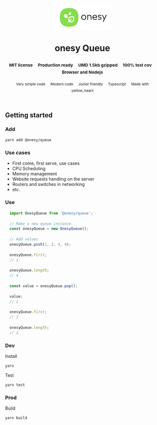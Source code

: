 
</br>
</br>

<p align='center'>
  <a target='_blank' rel='noopener noreferrer' href='#'>
    <img width='auto' height='84' src='https://raw.githubusercontent.com/onesy-me/onesy/refs/heads/main/utils/images/logo.png' alt='onesy logo' />
  </a>
</p>

<h1 align='center'>onesy Queue</h1>

<h3 align='center'>
  <sub>MIT license&nbsp;&nbsp;&nbsp;&nbsp;</sub>
  <sub>Production ready&nbsp;&nbsp;&nbsp;&nbsp;</sub>
  <sub>UMD 1.5kb gzipped&nbsp;&nbsp;&nbsp;&nbsp;</sub>
  <sub>100% test cov&nbsp;&nbsp;&nbsp;&nbsp;</sub>
  <sub>Browser and Nodejs</sub>
</h3>

<p align='center'>
  <sub>Very simple code&nbsp;&nbsp;&nbsp;&nbsp;</sub>
  <sub>Modern code&nbsp;&nbsp;&nbsp;&nbsp;</sub>
  <sub>Junior friendly&nbsp;&nbsp;&nbsp;&nbsp;</sub>
  <sub>Typescript&nbsp;&nbsp;&nbsp;&nbsp;</sub>
  <sub>Made with :yellow_heart:</sub>
</p>

<br />

## Getting started

### Add

```sh
yarn add @onesy/queue
```

### Use cases
- First come, first serve, use cases
- CPU Scheduling
- Memory management
- Website requests handling on the server
- Routers and switches in networking
- etc.

### Use

```javascript
  import OnesyQueue from '@onesy/queue';

  // Make a new queue instance
  const onesyQueue = new OnesyQueue();

  // Add values
  onesyQueue.push(1, 2, 3, 4);

  onesyQueue.first;
  // 1

  onesyQueue.length;
  // 4

  const value = onesyQueue.pop();

  value;
  // 1

  onesyQueue.first;
  // 2

  onesyQueue.length;
  // 3
```

### Dev

Install

```sh
yarn
```

Test

```sh
yarn test
```

### Prod

Build

```sh
yarn build
```
